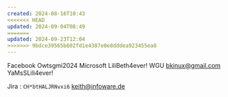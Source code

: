 ```yaml
---
created: 2024-08-16T10:43
<<<<<<< HEAD
updated: 2024-09-04T08:49
=======
updated: 2024-09-23T12:04
>>>>>>> 9bdce39565b602fd1e4387e0e8dddea923455ea8
---
```

Facebook Owtsgmi2024
Microsoft LiliBeth4ever!
WGU bkinux@gmail.com YaMsSLili4ever!

Jira :
`CH*btHALJRNvxi6`
keith@infoware.de